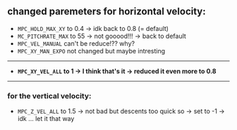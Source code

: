## changed paremeters for horizontal velocity:
- `MPC_HOLD_MAX_XY` to 0.4 -> idk back to 0.8 (= default)
- `MC_PITCHRATE_MAX` to 55 -> not gooood!!! -> back to default
- `MPC_VEL_MANUAL` can't be reduce!?? why? 
- `MPC_XY_MAN_EXPO` not changed but maybe intresting

---
- **`MPC_XY_VEL_ALL` to 1 -> I think that's it -> reduced it even more to 0.8**

---

### for the vertical velocity:
- `MPC_Z_VEL_ALL` to 1.5 -> not bad but descents too quick so -> set to -1 -> idk ... let it that way
